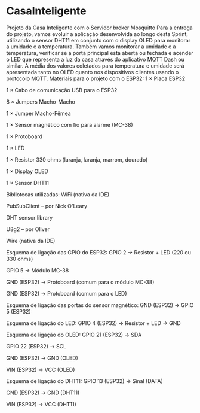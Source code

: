 # CasaInteligente
Projeto da Casa Inteligente com o Servidor broker Mosquitto
Para a entrega do projeto, vamos evoluir a aplicação desenvolvida ao longo desta Sprint, utilizando o sensor DHT11 em conjunto com o display OLED para monitorar a umidade e a temperatura.
Também vamos monitorar a umidade e a temperatura, verificar se a porta principal está aberta ou fechada e acender o LED que representa a luz da casa através do aplicativo MQTT Dash ou similar. A média dos valores coletados para temperatura e umidade será apresentada tanto no OLED quanto nos dispositivos clientes usando o protocolo MQTT.
Materiais para o projeto com o ESP32:
1 × Placa ESP32

1 × Cabo de comunicação USB para o ESP32

8 × Jumpers Macho-Macho

1 × Jumper Macho-Fêmea

1 × Sensor magnético com fio para alarme (MC-38)

1 × Protoboard

1 × LED

1 × Resistor 330 ohms (laranja, laranja, marrom, dourado)

1 × Display OLED

1 × Sensor DHT11

Bibliotecas utilizadas:
WiFi (nativa da IDE)

PubSubClient – por Nick O'Leary

DHT sensor library

U8g2 – por Oliver

Wire (nativa da IDE)

Esquema de ligação das GPIO do ESP32:
GPIO 2 → Resistor + LED (220 ou 330 ohms)

GPIO 5 → Módulo MC-38

GND (ESP32) → Protoboard (comum para o módulo MC-38)

GND (ESP32) → Protoboard (comum para o LED)

Esquema de ligação das portas do sensor magnético:
GND (ESP32) → GPIO 5 (ESP32)

Esquema de ligação do LED:
GPIO 4 (ESP32) → Resistor + LED → GND

Esquema de ligação do OLED:
GPIO 21 (ESP32) → SDA

GPIO 22 (ESP32) → SCL

GND (ESP32) → GND (OLED)

VIN (ESP32) → VCC (OLED)

Esquema de ligação do DHT11:
GPIO 13 (ESP32) → Sinal (DATA)

GND (ESP32) → GND (DHT11)

VIN (ESP32) → VCC (DHT11)
